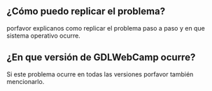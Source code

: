 ## ¿Cómo puedo replicar el problema?
porfavor explicanos como replicar el problema paso a paso y en que sistema operativo ocurre.
## ¿En que versión de GDLWebCamp ocurre?
Si este problema ocurre en todas las versiones porfavor también mencionarlo.
